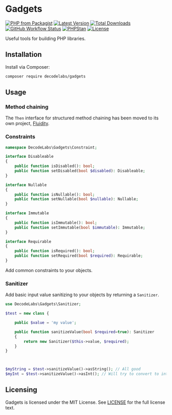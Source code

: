 # Gadgets

[![PHP from Packagist](https://img.shields.io/packagist/php-v/decodelabs/gadgets?style=flat)](https://packagist.org/packages/decodelabs/gadgets)
[![Latest Version](https://img.shields.io/packagist/v/decodelabs/gadgets.svg?style=flat)](https://packagist.org/packages/decodelabs/gadgets)
[![Total Downloads](https://img.shields.io/packagist/dt/decodelabs/gadgets.svg?style=flat)](https://packagist.org/packages/decodelabs/gadgets)
[![GitHub Workflow Status](https://img.shields.io/github/workflow/status/decodelabs/gadgets/Integrate)](https://github.com/decodelabs/gadgets/actions/workflows/integrate.yml)
[![PHPStan](https://img.shields.io/badge/PHPStan-enabled-44CC11.svg?longCache=true&style=flat)](https://github.com/phpstan/phpstan)
[![License](https://img.shields.io/packagist/l/decodelabs/gadgets?style=flat)](https://packagist.org/packages/decodelabs/gadgets)

Useful tools for building PHP libraries.

## Installation

Install via Composer:

```bash
composer require decodelabs/gadgets
```

## Usage

### Method chaining

The <code>Then</code> interface for structured method chaining has been moved to its own project, [Fluidity](https://github.com/decodelabs/fluidity/).


### Constraints
```php
namespace DecodeLabs\Gadgets\Constraint;

interface Disableable
{
    public function isDisabled(): bool;
    public function setDisabled(bool $disabled): Disableable;
}

interface Nullable
{
    public function isNullable(): bool;
    public function setNullable(bool $nullable): Nullable;
}

interface Immutable
{
    public function isImmutable(): bool;
    public function setImmutable(bool $immutable): Immutable;
}

interface Requirable
{
    public function isRequired(): bool;
    public function setRequired(bool $required): Requirable;
}
```

Add common constraints to your objects.


### Sanitizer
Add basic input value sanitizing to your objects by returning a <code>Sanitizer</code>.

```php
use DecodeLabs\Gadgets\Sanitizer;

$test = new class {

    public $value = 'my value';

    public function sanitizeValue(bool $required=true): Sanitizer
    {
        return new Sanitizer($this->value, $required);
    }
}



$myString = $test->sanitizeValue()->asString(); // All good
$myInt = $test->sanitizeValue()->asInt(); // Will try to convert to int
```


## Licensing
Gadgets is licensed under the MIT License. See [LICENSE](./LICENSE) for the full license text.
